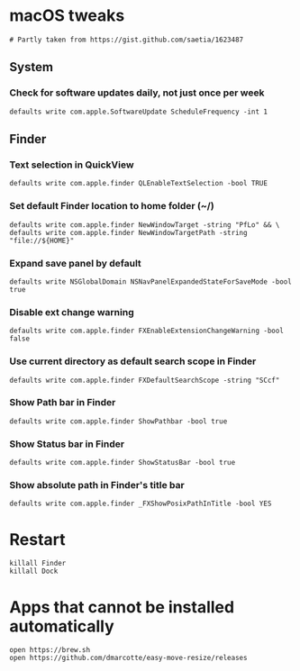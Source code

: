 # macOS tweaks

	# Partly taken from https://gist.github.com/saetia/1623487

## System

### Check for software updates daily, not just once per week
	defaults write com.apple.SoftwareUpdate ScheduleFrequency -int 1


## Finder


### Text selection in QuickView
	defaults write com.apple.finder QLEnableTextSelection -bool TRUE


### Set default Finder location to home folder (~/)
	defaults write com.apple.finder NewWindowTarget -string "PfLo" && \
	defaults write com.apple.finder NewWindowTargetPath -string "file://${HOME}"

### Expand save panel by default
	defaults write NSGlobalDomain NSNavPanelExpandedStateForSaveMode -bool true

### Disable ext change warning
	defaults write com.apple.finder FXEnableExtensionChangeWarning -bool false


### Use current directory as default search scope in Finder
	defaults write com.apple.finder FXDefaultSearchScope -string "SCcf"

### Show Path bar in Finder
	defaults write com.apple.finder ShowPathbar -bool true

### Show Status bar in Finder
	defaults write com.apple.finder ShowStatusBar -bool true
	
### Show absolute path in Finder's title bar
	defaults write com.apple.finder _FXShowPosixPathInTitle -bool YES


# Restart
	killall Finder
	killall Dock


# Apps that cannot be installed automatically

	open https://brew.sh
	open https://github.com/dmarcotte/easy-move-resize/releases